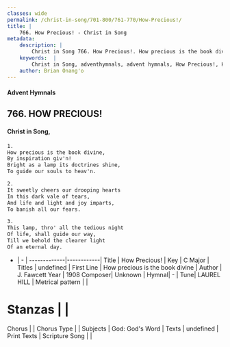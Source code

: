 ```yaml
---
classes: wide
permalink: /christ-in-song/701-800/761-770/How-Precious!/
title: |
    766. How Precious! - Christ in Song
metadata:
    description: |
        Christ in Song 766. How Precious!. How precious is the book divine, By inspiration giv'n! Bright as a lamp its doctrines shine, To guide our souls to heav'n.
    keywords:  |
        Christ in Song, adventhymnals, advent hymnals, How Precious!, How precious is the book divine. 
    author: Brian Onang'o
---
```


#### Advent Hymnals
## 766. HOW PRECIOUS!
####  Christ in Song,

```txt
1.
How precious is the book divine,
By inspiration giv'n!
Bright as a lamp its doctrines shine,
To guide our souls to heav'n.

2.
It sweetly cheers our drooping hearts
In this dark vale of tears,
And life and light and joy imparts,
To banish all our fears.

3.
This lamp, thro' all the tedious night
Of life, shall guide our way,
Till we behold the clearer light
Of an eternal day.

```

- |   -  |
-------------|------------|
Title | How Precious! |
Key | C Major |
Titles | undefined |
First Line | How precious is the book divine |
Author | J. Fawcett
Year | 1908
Composer| Unknown |
Hymnal|  - |
Tune| LAUREL HILL |
Metrical pattern | |
# Stanzas |  |
Chorus |  |
Chorus Type |  |
Subjects | God: God's Word |
Texts | undefined |
Print Texts | 
Scripture Song |  |
    
